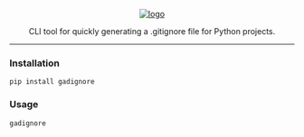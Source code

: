 <p align="center">
  <a href="https://github.com/AlexDemure/gadignore">
    <a href="https://ibb.co/39sRV2np"><img src="https://i.ibb.co/Nd3Tf5M9/logo.png" alt="logo" border="0"></a>
  </a>
</p>

<p align="center">
  CLI tool for quickly generating a .gitignore file for Python projects.
</p>

---

### Installation

```
pip install gadignore
```

### Usage

```sh
gadignore
```
